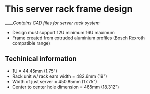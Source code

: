 # This server rack frame design

_____Contains CAD files for server rack system_

* Design must support 12U minimum 16U maximum
* Frame created from extruded aluminium profiles (Bosch Rexroth compatible range)


## Techinical information
* 1U = 44.45mm (1.75")
* Rack unit w/ rack ears width = 482.6mm (19")
* Width of just server = 450.85mm (17.75")
* Center to center hole dimension = 465mm (18.312")

